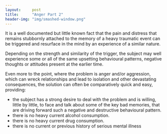 ```yaml
---
layout:     post
title:      "Anger Part 2"
header-img: "img/smashed-window.png"
---
```


It is a well documented but little known fact that the pain and distress that remains stubbornly attached to the memory of a heavy traumatic event can be triggered and resurface in the mind by an experience of a similar nature.

Depending on the strength and similarity of the trigger, the subject may  well experience some or all of the same upsetting behavioural patterns, negative thoughts or attitudes present at the earlier time.

Even more to the point, where the problem is anger and/or aggression, which can wreck relationships and lead to isolation and other devastating consequences, the solution can often be comparatively quick and easy, providing:

* the subject has a strong desire to deal with the problem and is willing, little by little, to face and talk about some of the key bad memories, that are driving forward such a negative and destructive behavioural pattern.
* there is no heavy current alcohol consumption.
* there is no heavy current drug consumption.
* there is no current or previous history of serious mental illness
